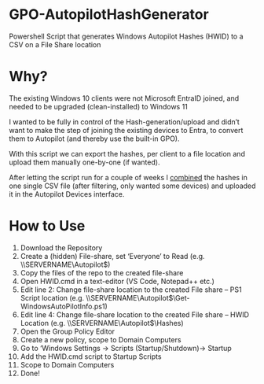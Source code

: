 # GPO-AutopilotHashGenerator

Powershell Script that generates Windows Autopilot Hashes (HWID) to a CSV on a File Share location

# Why?

The existing Windows 10 clients were not Microsoft EntraID joined, and needed to be upgraded (clean-installed) to Windows 11

I wanted to be fully in control of the Hash-generation/upload and didn’t want to make the step of joining the existing devices to Entra, to convert them to Autopilot (and thereby use the built-in GPO).

With this script we can export the hashes, per client to a file location and upload them manually one-by-one (if wanted).

After letting the script run for a couple of weeks I [combined](https://www.reddit.com/r/Intune/comments/unh98z/combine_multiple_autopilot_hash_csvs_into_one/) the hashes in one single CSV file (after filtering, only wanted some devices) and uploaded it in the Autopilot Devices interface.

# How to Use

1.  Download the Repository
2.  Create a (hidden) File-share, set ‘Everyone’ to Read (e.g. \\\\SERVERNAME\\Autopilot\$)
3.  Copy the files of the repo to the created file-share
4.  Open HWID.cmd in a text-editor (VS Code, Notepad++ etc.)
5.  Edit line 2: Change file-share location to the created File share – PS1 Script location (e.g. \\\\SERVERNAME\\Autopilot\$\\Get-WindowsAutoPilotInfo.ps1)
6.  Edit line 4: Change file-share location to the created File share – HWID Location (e.g. \\\\SERVERNAME\\Autopilot\$\\Hashes)
7.  Open the Group Policy Editor
8.  Create a new policy, scope to Domain Computers
9.  Go to ‘Windows Settings -\> Scripts (Startup/Shutdown)-\> Startup
10. Add the HWID.cmd script to Startup Scripts
11. Scope to Domain Computers
12. Done!
